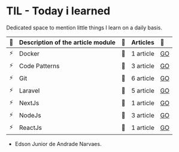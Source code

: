# TIL - Today i learned

Dedicated space to mention little things I learn on a daily basis.

| :pencil: | Description of the article module | :checkered_flag: | Articles  | :rocket:                                                                             |
| :------- | :-------------------------------- | :--------------- | :-------- | :----------------------------------------------------------------------------------- |
| :zap:    | Docker                            | :bookmark:       | 1 article | [GO](https://github.com/edsonjuniornarvaes/til/tree/master/docker)                   |
| :zap:    | Code Patterns                     | :bookmark:       | 3 article | [GO](https://github.com/edsonjuniornarvaes/til/tree/master/code-patterns)            |
| :zap:    | Git                               | :bookmark:       | 6 article | [GO](https://github.com/edsonjuniornarvaes/til/tree/master/git)                      |
| :zap:    | Laravel                           | :bookmark:       | 5 article | [GO](https://github.com/edsonjuniornarvaes/til/tree/master/laravel)                  |
| :zap:    | NextJs                            | :bookmark:       | 1 article | [GO](https://github.com/edsonjuniornarvaes/til/tree/master/nextjs)                   |
| :zap:    | NodeJs                            | :bookmark:       | 3 article | [GO](https://github.com/edsonjuniornarvaes/til/tree/master/nodejs)                   |
| :zap:    | ReactJs                           | :bookmark:       | 1 article | [GO](https://github.com/edsonjuniornarvaes/til/tree/master/reactjs)                  |

- Edson Junior de Andrade Narvaes.
